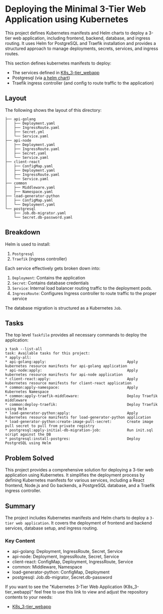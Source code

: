 # Deploying the Minimal 3-Tier Web Application using Kubernetes

This project defines Kubernetes manifests and Helm charts to deploy a 3-tier web application, including frontend, backend, database, and ingress routing. It uses Helm for PostgreSQL and Traefik installation and provides a structured approach to manage deployments, secrets, services, and ingress routes.

This section defines kubernetes manifests to deploy:

- The services defined in [K8s_3-tier_webapp](https://github.com/Frnn4268/K8s_3-tier_webapp)
- Postgresql (via [a helm chart](https://github.com/bitnami/charts/tree/main/bitnami/postgresql))
- Traefik ingress controller (and config to route traffic to the application)

## Layout

The following shows the layout of this directory:

```
├── api-golang
│   ├── Deployment.yaml
│   ├── IngressRoute.yaml
│   ├── Secret.yml
│   └── Service.yaml
├── api-node
│   ├── Deployment.yaml
│   ├── IngressRoute.yaml
│   ├── Secret.yaml
│   └── Service.yaml
├── client-react
│   ├── ConfigMap.yaml
│   ├── Deployment.yaml
│   ├── IngressRoute.yaml
│   └── Service.yaml
├── common
│   ├── Middleware.yaml
│   ├── Namespace.yaml
├── load-generator-python
│   ├── ConfigMap.yaml
│   └── Deployment.yaml
└── postgresql
    ├── Job.db-migrator.yaml
    └── Secret.db-password.yaml
```

## Breakdown

Helm is used to install:

1. `Postgresql`
2. `Traefik` (ingress controller)

Each service effectively gets broken down into:

1. `Deployment`: Contains the application
2. `Secret`: Contains database credentials
3. `Service`: Internal load balancer routing traffic to the deployment pods.
4. `IngressRoute`: Configures Ingress controller to route traffic to the proper service

The database migration is structured as a Kubernetes `Job`.

## Tasks

The top level `Taskfile` provides all necessary commands to deploy the application:

```
❯ task --list-all
task: Available tasks for this project:
* apply-all:
* api-golang:apply:                                     Apply kubernetes resource manifests for api-golang application
* api-node:apply:                                       Apply kubernetes resource manifests for api-node application
* client-react:apply:                                   Apply kubernetes resource manifests for client-react application
* common:apply-namespace:                               Apply Kubernetes Namespace
* common:apply-traefik-middleware:                      Deploy Traefik middleware
* common:deploy-traefik:                                Deploy Traefik using Helm
* load-generator-python:apply:                          Apply kubernetes resource manifests for load-generator-python application
* load-generator-python:create-image-pull-secret:       Create image pull secret to pull from private registry
* postgresql:apply-initial-db-migration-job:            Run init.sql script against the DB
* postgresql:install-postgres:                          Deploy PostgreSQL using Helm
```

## Problem Solved

This project provides a comprehensive solution for deploying a 3-tier web application using Kubernetes. It simplifies the deployment process by defining Kubernetes manifests for various services, including a React frontend, Node.js and Go backends, a PostgreSQL database, and a Traefik ingress controller.

## Summary

The project includes Kubernetes manifests and Helm charts to deploy a `3-tier web application`. It covers the deployment of frontend and backend services, database setup, and ingress routing.

### Key Content
- api-golang: Deployment, IngressRoute, Secret, Service
- api-node: Deployment, IngressRoute, Secret, Service
- client-react: ConfigMap, Deployment, IngressRoute, Service
- common: Middleware, Namespace
- load-generator-python: ConfigMap, Deployment
- postgresql: Job.db-migrator, Secret.db-password

If you want to see the "Kubernetes 3-Tier Web Application (K8s_3-tier_webapp)" feel free to use this link to view and adjust the repository contents to your needs:
- [K8s_3-tier_webapp](https://github.com/Frnn4268/K8s_3-tier_webapp)
